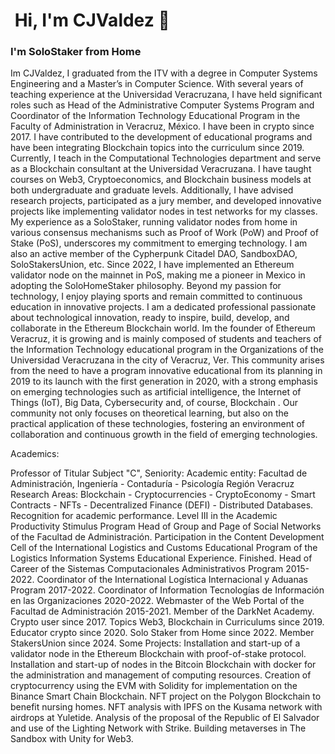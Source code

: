 # ![]() Hi, I'm CJValdez 👋
### I'm SoloStaker from Home

Im CJValdez, I graduated from the ITV with a degree in Computer Systems Engineering and a Master’s in Computer Science. With several years of teaching experience at the Universidad Veracruzana, I have held significant roles such as Head of the Administrative Computer Systems Program and Coordinator of the Information Technology Educational Program in the Faculty of Administration in Veracruz, México. I have been in crypto since 2017. I have contributed to the development of educational programs and have been integrating Blockchain topics into the curriculum since 2019. Currently, I teach in the Computational Technologies department and serve as a Blockchain consultant at the Universidad Veracruzana. I have taught courses on Web3, Cryptoeconomics, and Blockchain business models at both undergraduate and graduate levels. Additionally, I have advised research projects, participated as a jury member, and developed innovative projects like implementing validator nodes in test networks for my classes. My experience as a SoloStaker, running validator nodes from home in various consensus mechanisms such as Proof of Work (PoW) and Proof of Stake (PoS), underscores my commitment to emerging technology. I am also an active member of the Cypherpunk Citadel DAO, SandboxDAO, SoloStakersUnion, etc. Since 2022, I have implemented an Ethereum validator node on the mainnet in PoS, making me a pioneer in Mexico in adopting the SoloHomeStaker philosophy. Beyond my passion for technology, I enjoy playing sports and remain committed to continuous education in innovative projects. I am a dedicated professional passionate about technological innovation, ready to inspire, build, develop, and collaborate in the Ethereum Blockchain world.
Im the founder of Ethereum Veracruz, it is growing and is mainly composed of students and teachers of the Information Technology educational program in the Organizations of the Universidad Veracruzana in the city of Veracruz, Ver. This community arises from the need to have a program innovative educational from its planning in 2019 to its launch with the first generation in 2020, with a strong emphasis on emerging technologies such as artificial intelligence, the Internet of Things (IoT), Big Data, Cybersecurity and, of course, Blockchain .
Our community not only focuses on theoretical learning, but also on the practical application of these technologies, fostering an environment of collaboration and continuous growth in the field of emerging technologies.

Academics:

Professor of Titular Subject "C", Seniority:
Academic entity: Facultad de Administración, Ingeniería - Contaduría - Psicología Región Veracruz
Research Areas: Blockchain - Cryptocurrencies - CryptoEconomy - Smart Contracts - NFTs - Decentralized Finance (DEFI) - Distributed Databases.
Recognition for academic performance.
Level III in the Academic Productivity Stimulus Program
Head of Group and Page of Social Networks of the Facultad de Administración.
Participation in the Content Development Cell of the International Logistics and Customs Educational Program of the Logistics Information Systems Educational Experience. Finished.
Head of Career of the Sistemas Computacionales Administrativos Program 2015-2022.
Coordinator of the International Logística Internacional y Aduanas Program 2017-2022.
Coordinator of Information Tecnologías de Información en las Organizaciones 2020-2022.
Webmaster of the Web Portal of the Facultad de Administración 2015-2021.
Member of the DarkNet Academy.
Crypto user since 2017.
Topics Web3, Blockchain in Curriculums since 2019.
Educator crypto since 2020.
Solo Staker from Home since 2022.
Member StakersUnion since 2024.
Some Projects:
Installation and start-up of a validator node in the Ethereum Blockchain with proof-of-stake protocol.
Installation and start-up of nodes in the Bitcoin Blockchain with docker for the administration and management of computing resources.
Creation of cryptocurrency using the EVM with Solidity for implementation on the Binance Smart Chain Blockchain.
NFT project on the Polygon Blockchain to benefit nursing homes.
NFT analysis with IPFS on the Kusama network with airdrops at Yuletide.
Analysis of the proposal of the Republic of El Salvador and use of the Lighting Network with Strike.
Building metaverses in The Sandbox with Unity for Web3.

